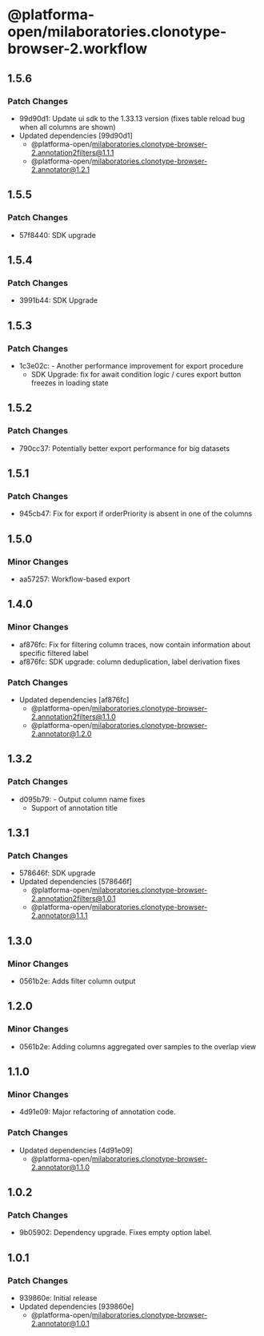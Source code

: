 # @platforma-open/milaboratories.clonotype-browser-2.workflow

## 1.5.6

### Patch Changes

- 99d90d1: Update ui sdk to the 1.33.13 version (fixes table reload bug when all columns are shown)
- Updated dependencies [99d90d1]
  - @platforma-open/milaboratories.clonotype-browser-2.annotation2filters@1.1.1
  - @platforma-open/milaboratories.clonotype-browser-2.annotator@1.2.1

## 1.5.5

### Patch Changes

- 57f8440: SDK upgrade

## 1.5.4

### Patch Changes

- 3991b44: SDK Upgrade

## 1.5.3

### Patch Changes

- 1c3e02c: - Another performance improvement for export procedure
  - SDK Upgrade: fix for await condition logic / cures export button freezes in loading state

## 1.5.2

### Patch Changes

- 790cc37: Potentially better export performance for big datasets

## 1.5.1

### Patch Changes

- 945cb47: Fix for export if orderPriority is absent in one of the columns

## 1.5.0

### Minor Changes

- aa57257: Workflow-based export

## 1.4.0

### Minor Changes

- af876fc: Fix for filtering column traces, now contain information about specific filtered label
- af876fc: SDK upgrade: column deduplication, label derivation fixes

### Patch Changes

- Updated dependencies [af876fc]
  - @platforma-open/milaboratories.clonotype-browser-2.annotation2filters@1.1.0
  - @platforma-open/milaboratories.clonotype-browser-2.annotator@1.2.0

## 1.3.2

### Patch Changes

- d095b79: - Output column name fixes
  - Support of annotation title

## 1.3.1

### Patch Changes

- 578646f: SDK upgrade
- Updated dependencies [578646f]
  - @platforma-open/milaboratories.clonotype-browser-2.annotation2filters@1.0.1
  - @platforma-open/milaboratories.clonotype-browser-2.annotator@1.1.1

## 1.3.0

### Minor Changes

- 0561b2e: Adds filter column output

## 1.2.0

### Minor Changes

- 0561b2e: Adding columns aggregated over samples to the overlap view

## 1.1.0

### Minor Changes

- 4d91e09: Major refactoring of annotation code.

### Patch Changes

- Updated dependencies [4d91e09]
  - @platforma-open/milaboratories.clonotype-browser-2.annotator@1.1.0

## 1.0.2

### Patch Changes

- 9b05902: Dependency upgrade. Fixes empty option label.

## 1.0.1

### Patch Changes

- 939860e: Initial release
- Updated dependencies [939860e]
  - @platforma-open/milaboratories.clonotype-browser-2.annotator@1.0.1
